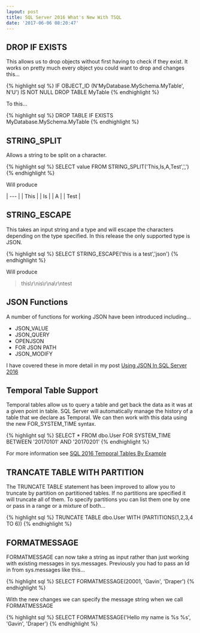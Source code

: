 ```yaml
---
layout: post
title: SQL Server 2016 What's New With TSQL
date: '2017-06-06 08:20:47'
---
```


## DROP IF EXISTS ##
This allows us to drop objects without first having to check if they exist. It works on pretty much every object you could want to drop and changes this...

{% highlight sql %}
IF OBJECT_ID (N'MyDatabase.MySchema.MyTable', N'U') IS NOT NULL 
    DROP TABLE MyTable
{% endhighlight %}

To this...

{% highlight sql %}
DROP TABLE IF EXISTS MyDatabase.MySchema.MyTable
{% endhighlight %}

## STRING_SPLIT  ##
Allows a string to be split on a character. 

{% highlight sql %}
SELECT value FROM STRING_SPLIT('This,Is,A,Test',',')
{% endhighlight %}

Will produce

| --- |
| This |
| Is |
| A |
| Test |

## STRING_ESCAPE ##
This takes an input string and a type and will escape the characters depending on the type specified. In this release the only supported type is JSON.

{% highlight sql %}
SELECT STRING_ESCAPE('this
is
a
test','json')
{% endhighlight %}

Will produce

> this\r\nis\r\na\r\ntest

## JSON Functions ##
A number of functions for working JSON have been introduced including...

* JSON_VALUE
* JSON_QUERY
* OPENJSON
* FOR JSON PATH
* JSON_MODIFY

I have covered these in more detail in my post [Using JSON In SQL Server 2016](https://gavindraper.com/2017/05/06/sql-server-json/)

## Temporal Table Support ##
Temporal tables allow us to query a table and get back the data as it was at a given point in table. SQL Server will automatically manage the history of a table that we declare as Temporal. We can then work with this data using the new FOR_SYSTEM_TIME syntax.

{% highlight sql %}
SELECT
    *
FROM
    dbo.User FOR SYSTEM_TIME BETWEEN '20170101' AND '20170201'
{% endhighlight %}

For more information see [SQL 2016 Temporal Tables By Example](https://gavindraper.com/2016/04/15/sql-2016-temporal-tables-by-example-2/)

## TRANCATE TABLE WITH PARTITION ##
The TRUNCATE TABLE statement has been improved to allow you to truncate by partition on partitioned tables. If no partitions are specified it will truncate all of them. To specify partitions you can list them one by one or pass in a range or a mixture of both...

{% highlight sql %}
TRUNCATE TABLE dbo.User WITH (PARTITIONS(1,2,3,4 TO 6))
{% endhighlight %}

## FORMATMESSAGE ##
FORMATMESSAGE can now take a string as input rather than just working with existing messages in sys.messages. Previously you had to pass an Id in from sys.messages like this...

{% highlight sql %}
SELECT FORMATMESSAGE(20001, 'Gavin', 'Draper')
{% endhighlight %}

With the new changes we can specify the message string when we call FORMATMESSAGE

{% highlight sql %}
SELECT FORMATMESSAGE('Hello my name is %s %s', 'Gavin', 'Draper')
{% endhighlight %}
